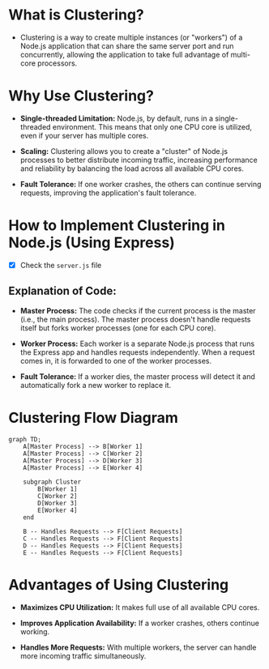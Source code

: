 # What is Clustering?

- Clustering is a way to create multiple instances (or "workers") of a Node.js application that can share the same server port and run concurrently, allowing the application to take full advantage of multi-core processors.

# Why Use Clustering?

- **Single-threaded Limitation:** Node.js, by default, runs in a single-threaded environment. This means that only one CPU core is utilized, even if your server has multiple cores.

- **Scaling:** Clustering allows you to create a "cluster" of Node.js processes to better distribute incoming traffic, increasing performance and reliability by balancing the load across all available CPU cores.

- **Fault Tolerance:** If one worker crashes, the others can continue serving requests, improving the application's fault tolerance.

# How to Implement Clustering in Node.js (Using Express)

- [x] Check the `server.js` file

## Explanation of Code:

- **Master Process:** The code checks if the current process is the master (i.e., the main process). The master process doesn't handle requests itself but forks worker processes (one for each CPU core).

- **Worker Process:** Each worker is a separate Node.js process that runs the Express app and handles requests independently. When a request comes in, it is forwarded to one of the worker processes.

- **Fault Tolerance:** If a worker dies, the master process will detect it and automatically fork a new worker to replace it.

# Clustering Flow Diagram

```mermaid
graph TD;
    A[Master Process] --> B[Worker 1]
    A[Master Process] --> C[Worker 2]
    A[Master Process] --> D[Worker 3]
    A[Master Process] --> E[Worker 4]

    subgraph Cluster
        B[Worker 1]
        C[Worker 2]
        D[Worker 3]
        E[Worker 4]
    end

    B -- Handles Requests --> F[Client Requests]
    C -- Handles Requests --> F[Client Requests]
    D -- Handles Requests --> F[Client Requests]
    E -- Handles Requests --> F[Client Requests]

```

# Advantages of Using Clustering

- **Maximizes CPU Utilization:** It makes full use of all available CPU cores.

- **Improves Application Availability:** If a worker crashes, others continue working.

- **Handles More Requests:** With multiple workers, the server can handle more incoming traffic simultaneously.
